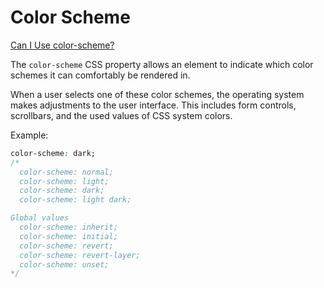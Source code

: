 # Color Scheme

[Can I Use color-scheme?](https://caniuse.com/?search=color-scheme)

The `color-scheme` CSS property allows an element to indicate which color schemes it can comfortably be rendered in.

When a user selects one of these color schemes, the operating system makes adjustments to the user interface. This includes form controls, scrollbars, and the used values of CSS system colors.

Example:

```css
color-scheme: dark;
/*
  color-scheme: normal;
  color-scheme: light;
  color-scheme: dark;
  color-scheme: light dark;

Global values
  color-scheme: inherit;
  color-scheme: initial;
  color-scheme: revert;
  color-scheme: revert-layer;
  color-scheme: unset;
*/
```
